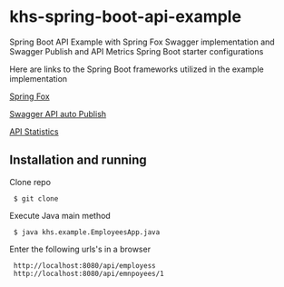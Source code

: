 # khs-spring-boot-api-example
Spring Boot API Example with Spring Fox Swagger implementation and Swagger Publish and API Metrics Spring Boot starter configurations 

Here are links to the Spring Boot frameworks utilized in the example implementation 

[Spring Fox](https://github.com/springfox/springfox)

[Swagger API auto Publish](https://github.com/in-the-keyhole/khs-spring-boot-publish-swagger-starter)

[API Statistics](https://github.com/in-the-keyhole/khs-spring-boot-api-statistics-starter)

## Installation and running 

Clone repo 

     $ git clone 

Execute Java main method 

     $ java khs.example.EmployeesApp.java

Enter the following urls's in a browser 

     http://localhost:8080/api/employess 
     http://localhost:8080/api/emnpoyees/1

  
